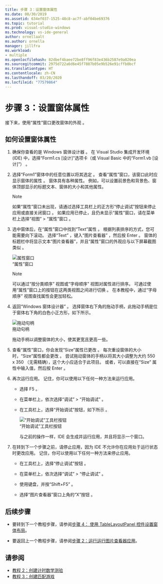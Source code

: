 ```yaml
---
title: 步骤 3：设置窗体属性
ms.date: 08/30/2019
ms.assetid: 634ef037-1525-48c8-ac7f-abf04be69376
ms.topic: tutorial
ms.prod: visual-studio-windows
ms.technology: vs-ide-general
author: ornellaalt
ms.author: ornella
manager: jillfra
ms.workload:
- multiple
ms.openlocfilehash: 82dbef4baee72be8ff96f83e436b2587e9a020ea
ms.sourcegitcommit: 2975d722a6d6e45f7887b05e9b526e91cffb0bcf
ms.translationtype: HT
ms.contentlocale: zh-CN
ms.lasthandoff: 03/20/2020
ms.locfileid: "77579864"
---
```

# <a name="step-3-set-your-form-properties"></a>步骤 3：设置窗体属性

接下来，使用“属性”窗口更改窗体的外观  。

## <a name="how-to-set-your-form-properties"></a>如何设置窗体属性

1. 确保你查看的是 Windows 窗体设计器  。 在 Visual Studio 集成开发环境 (IDE) 中，选择“Form1.cs [设计]”选项卡（或 Visual Basic 中的“Form1.vb [设计]”）   。

1. 选择“Form1”窗体中的任意位置以将其选定  。 查看“属性”窗口，该窗口此时应显示窗体的属性  。 窗体具有各种属性。 例如，可以设置前景色和背景色、窗体顶部显示的标题文本、窗体的大小和其他属性。

   > [!NOTE]
   > 如果“属性”窗口未出现，请通过选择工具栏上的正方形“停止调试”按钮来停止应用或直接关闭窗口   。 如果应用已停止，且仍未显示“属性”窗口，请在菜单栏上选择“视图” > “属性”窗口    。

1. 选中窗体后，在“属性”窗口中找到“Text”属性   。 根据列表排序的方式，您可能需要向下滚动。 选择“Text”  ，键入“图片查看器”  ，然后按 Enter  。  窗体的标题栏中将显示文本“图片查看器”，并且“属性”窗口的外观应与以下屏幕截图类似   。

    ![属性窗口](../ide/media/express_edittextproperty.png)<br>
   “属性”窗口 

   > [!NOTE]
   > 可以通过“按分类顺序”  视图或“字母顺序”  视图对属性进行排序。 可通过使用“属性”窗口上的按钮在这两类视图之间进行切换  。 在本教程中，通过“字母顺序”  视图查找属性会更加轻松。

1. 返回“Windows 窗体设计器”  。 选择窗体右下角的拖动手柄，此拖动手柄是位于窗体右下角的白色小正方形，如下所示。

    ![拖动句柄](../ide/media/express_bottomrt_drag.png)<br>
   拖动句柄 

    拖动手柄以调整窗体的大小，使其更宽且更高一些。

1. 查看“属性”窗口，你会发现“Size”属性已更改   。 每次重设窗体的大小时，“Size”属性都会更改  。 尝试拖动窗体的手柄以将其大小调整为大约 550 x 350  （无需精确），这个大小应适合于此项目。 或者，可以直接在“Size”  属性中输入值，然后按 Enter  。

1. 再次运行应用。 记住，你可以使用以下任何一种方法来运行应用。

   - 选择 F5  。

   - 在菜单栏上，依次选择“调试”   > “开始调试”  。

   - 在工具栏上，选择“开始调试”按钮，如下所示  。

      ![“开始调试”工具栏按钮](../ide/media/express_icondebug.png)<br>
     “开始调试”工具栏按钮 

     与之前的操作一样，IDE 会生成并运行应用，并且将显示一个窗口。

1. 在转到下一个步骤之前，请停止应用，因为 IDE 不允许你在应用处于运行状态时更改应用。 记住，你可以使用以下任何一种方法来停止应用。

   - 在工具栏上，选择“停止调试”按钮  。

   - 在菜单栏上，依次选择“调试”   > “停止调试”  。

   - 使用键盘，并按“Shift+F5”   。

   - 选择“图片查看器”窗口上角的“X”按钮   。

## <a name="next-steps"></a>后续步骤

* 要转到下一个教程步骤，请参阅[步骤 4：  使用 TableLayoutPanel 控件设置窗体布局](../ide/step-4-lay-out-your-form-with-a-tablelayoutpanel-control.md)。

* 要返回上一个教程步骤，请参阅[步骤 2：运行运行图片查看器应用](../ide/step-2-run-your-program.md)。

## <a name="see-also"></a>请参阅

* [教程 2：创建计时数学测验](tutorial-2-create-a-timed-math-quiz.md)
* [教程 3：创建匹配游戏](tutorial-3-create-a-matching-game.md)
